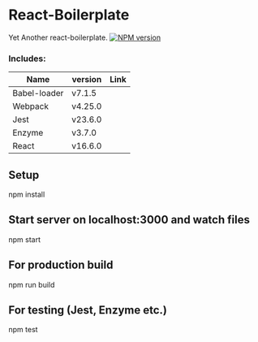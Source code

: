 # React-Boilerplate
Yet Another react-boilerplate.
[![NPM version](https://badge.fury.io/js/badge-list.svg)](http://badge.fury.io/js/badge-list)
### Includes:

Name|version|Link
----|-------|----
Babel-loader|v7.1.5|
Webpack|v4.25.0|
Jest|v23.6.0|
Enzyme|v3.7.0|
React|v16.6.0|

## Setup
npm install

## Start server on localhost:3000 and watch files
npm start

## For production build
npm run build

## For testing (Jest, Enzyme etc.)
npm test

